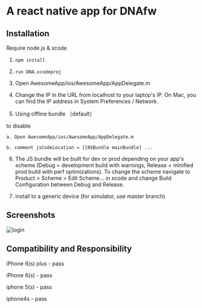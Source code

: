 # A react native app for DNAfw

## Installation
Require node.js & xcode

1. `npm install`

2. `run DNA.xcodeproj`

3. Open AwesomeApp/ios/AwesomeApp/AppDelegate.m

4. Change the IP in the URL from localhost to your laptop's IP. On Mac, you can find the IP address in System Preferences / Network.

5. Using offline bundle （default）

to disable 

	a. Open AwesomeApp/ios/AwesomeApp/AppDelegate.m

	b. comment jsCodeLocation = [[NSBundle mainBundle] ...

6. The JS bundle will be built for dev or prod depending on your app's scheme (Debug = development build with warnings, Release = minified prod build with perf optimizations). To change the scheme navigate to Product > Scheme > Edit Scheme... in xcode and change Build Configuration between Debug and Release.

7. install to a generic device (for simulator, use master branch)

## Screenshots
![login](https://raw.githubusercontent.com/fangwei716/DNAapp/master/screenshot/login.gif)

## Compatibility and Responsibility

iPhone 6(s) plus - pass

iPhone 6(s) - pass

iphone 5(s) - pass

iphone4s - pass
